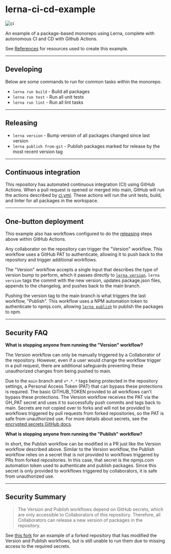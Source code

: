 # lerna-ci-cd-example

![ci](https://github.com/fahslaj/lerna-ci-cd-example/actions/workflows/ci.yml/badge.svg)

An example of a package-based monorepo using Lerna, complete with autonomous CI and CD with Github Actions.

See [References](./REFERENCES.md) for resources used to create this example.

---

## Developing

Below are some commands to run for common tasks within the monorepo.

- `lerna run build` - Build all packages
- `lerna run test` - Run all unit tests
- `lerna run lint` - Run all lint tasks

---

## Releasing

- `lerna version` - Bump version of all packages changed since last version
- `lerna publish from-git` - Publish packages marked for release by the most recent version tag

---

## Continuous integration

This repository has automated continuous integration (CI) using GitHub Actions. When a pull request is opened or merged into main, GitHub will run the actions described by [ci.yml](./.github/workflows/ci.yml). These actions will run the unit tests, build, and linter for all packages in the workspace.

---

## One-button deployment

This example also has workflows configured to do the [releasing](#releasing) steps above within GitHub Actions.

Any collaborator on the repository can trigger the "Version" workflow. This workflow uses a GitHub PAT to authenticate, allowing it to push back to the repository and trigger additional workflows.

The "Version" workflow accepts a single input that describes the type of version bump to perform, which it passes directly to [`lerna version`](https://github.com/lerna/lerna/tree/main/libs/commands/version#lerna-version). `lerna version` tags the commit with the new version, updates package.json files, appends to the changelog, and pushes back to the main branch.

Pushing the version tag to the main branch is what triggers the last workflow, "Publish". This workflow uses a NPM automation token to authenticate to npmjs.com, allowing [`lerna publish`](https://github.com/lerna/lerna/tree/main/libs/commands/publish#lerna-publish) to publish the packages to npm.

---

## Security FAQ

**What is stopping anyone from running the "Version" workflow?**

The Version workflow can only be manually triggered by a Collaborator of the repository. However, even if a user would change the workflow trigger in a pull request, there are additional safeguards preventing these unauthorized changes from being pushed to main.

Due to the `main` branch and `v*.*.*` tags being protected in the repository settings, a Personal Access Token (PAT) that can bypass these protections is required. The basic GITHUB_TOKEN provided to all workflows can't bypass these protections. The Version workflow receives the PAT via the GH_PAT secret and uses it to successfully push commits and tags back to main. Secrets are not copied over to forks and will not be provided to workflows triggered by pull requests from forked repositories, so the PAT is safe from unauthorized use. For more details about secrets, see the [encrypted secrets GitHub docs](https://docs.github.com/en/actions/security-guides/encrypted-secrets).

**What is stopping anyone from running the "Publish" workflow?**

In short, the Publish workflow can be modified in a PR just like the Version workflow described above. Similar to the Version workflow, the Publish workflow relies on a secret that is not provided to workflows triggered by PRs from forked repositories. In this case, that secret is the npmjs.com automation token used to authenticate and publish packages. Since this secret is only provided to workflows triggered by collaborators, it is safe from unauthorized use.

---

## Security Summary

> The Version and Publish workflows depend on GitHub secrets, which are only accessible to Collaborators of this repository. Therefore, all Collaborators can release a new version of packages in the repository.

See [this fork](https://github.com/fahslaj-alt/lerna-ci-cd-example) for an example of a forked repository that has modified the Version and Publish workflows, but is still unable to run them due to missing access to the required secrets.
